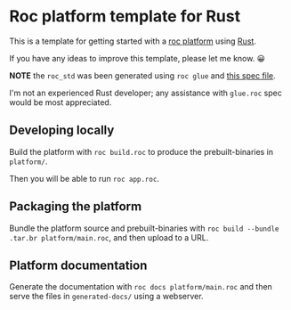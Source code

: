 # Roc platform template for Rust

This is a template for getting started with a [roc platform](https://www.roc-lang.org/platforms) using [Rust](https://www.rust-lang.org).

If you have any ideas to improve this template, please let me know. 😀

**NOTE** the `roc_std` was been generated using `roc glue` and [this spec file](https://github.com/roc-lang/roc/blob/main/crates/glue/src/RustGlue.roc).

I'm not an experienced Rust developer; any assistance with `glue.roc` spec would be most appreciated.

## Developing locally

Build the platform with `roc build.roc` to produce the prebuilt-binaries in `platform/`.

Then you will be able to run `roc app.roc`.

## Packaging the platform

Bundle the platform source and prebuilt-binaries with `roc build --bundle .tar.br platform/main.roc`, and then upload to a URL.

## Platform documentation

Generate the documentation with `roc docs platform/main.roc` and then serve the files in `generated-docs/` using a webserver.